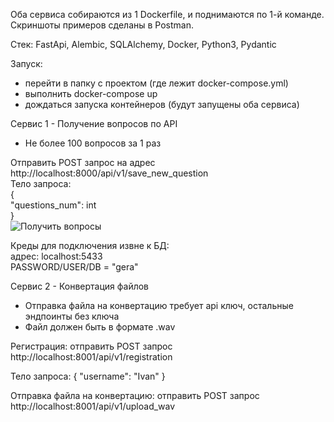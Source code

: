 Оба сервиса собираются из 1 Dockerfile, и поднимаются по 1-й команде. Скриншоты примеров сделаны в Postman.

Стек: FastApi, Alembic, SQLAlchemy, Docker, Python3, Pydantic

Запуск:
- перейти в папку с проектом (где лежит docker-compose.yml)
- выполнить docker-compose up
- дождаться запуска контейнеров (будут запущены оба сервиса)

Сервис 1 - Получение вопросов по API
- Не более 100 вопросов за 1 раз  
 
Отправить POST запрос на адрес http://localhost:8000/api/v1/save_new_question  
Тело запроса:  
{  
    "questions_num": int  
}  
![Получить вопросы]([https://github.com/jon/coolproject/raw/master/image/image.png](https://github.com/georg220022/spring_2023/blob/main/%D0%92%D0%BE%D0%BF%D1%80%D0%BE%D1%81%D1%8B.png))

Креды для подключения извне к БД:  
адрес: localhost:5433  
PASSWORD/USER/DB = "gera"

Сервис 2 - Конвертация файлов
- Отправка файла на конвертацию требует api ключ, остальные эндпоинты без ключа
- Файл должен быть в формате .wav

Регистрация: отправить POST запрос
http://localhost:8001/api/v1/registration  

Тело запроса:
{
    "username": "Ivan"
}

Отправка файла на конвертацию: отправить POST запрос
http://localhost:8001/api/v1/upload_wav
